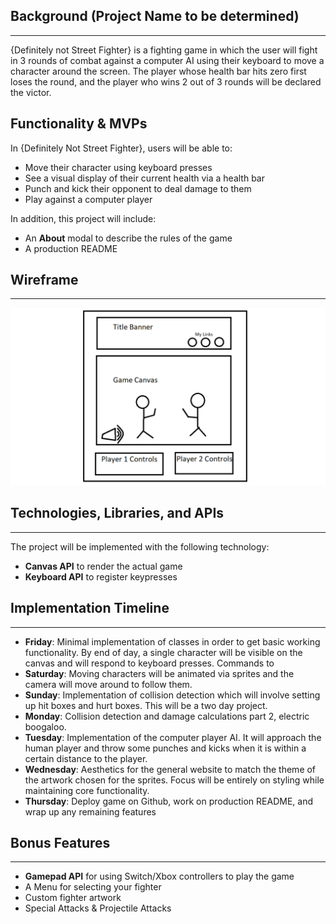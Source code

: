 Background (Project Name to be determined)
-
----
{Definitely not Street Fighter} is a fighting game in which the user will fight in 3 rounds of combat against a computer AI using their keyboard to move a character around the screen. The player whose health bar hits zero first loses the round, and the player who wins 2 out of 3 rounds will be declared the victor.


Functionality & MVPs
----
In {Definitely Not Street Fighter}, users will be able to:
- Move their character using keyboard presses
- See a visual display of their current health via a health bar
- Punch and kick their opponent to deal damage to them
- Play against a computer player

In addition, this project will include:
- An __About__ modal to describe the rules of the game
- A production README

Wireframe
-
----
![wireframe](./assets/images/streetfighter.png)

Technologies, Libraries, and APIs
-
----
The project will be implemented with the following technology:
- __Canvas API__ to render the actual game
- __Keyboard API__ to register keypresses

Implementation Timeline
-
----
- __Friday__: Minimal implementation of classes in order to get basic working functionality. By end of day, a single character will be visible on the canvas and will respond to keyboard presses. Commands to
- __Saturday__: Moving characters will be animated via sprites and the camera will move around to follow them.
- __Sunday__: Implementation of collision detection which will involve setting up hit boxes and hurt boxes. This will be a two day project.
- __Monday__: Collision detection and damage calculations part 2, electric boogaloo.
- __Tuesday__: Implementation of the computer player AI. It will approach the human player and throw some punches and kicks when it is within a certain distance to the player.
- __Wednesday__: Aesthetics for the general website to match the theme of the artwork chosen for the sprites. Focus will be entirely on styling while maintaining core functionality.
- __Thursday__: Deploy game on Github, work on production README, and wrap up any remaining features

Bonus Features
-
----
- __Gamepad API__ for using Switch/Xbox controllers to play the game
- A Menu for selecting your fighter
- Custom fighter artwork
- Special Attacks & Projectile Attacks
